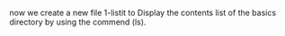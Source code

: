 now we create a new file 1-listit to Display the contents list of the basics directory by using the commend (ls).
